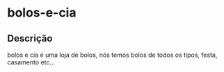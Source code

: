 # bolos-e-cia
## Descrição
bolos e cia é uma loja de bolos, nós temos bolos de todos os tipos, festa, casamento etc...

